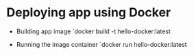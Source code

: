 # Deploying app using Docker

-   Building app image
    `docker build -t hello-docker:latest

-   Running the image container
    `docker run hello-docker:latest

